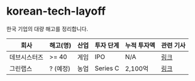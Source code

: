 # korean-tech-layoff
한국 기업의 대량 해고를 정리합니다.

| 회사     | 해고(명)  | 산업 | 투자 단계    | 누적 투자액 | 관련 기사                                                                                                                                            |
| ------ | ------ | -- | -------- | ------ | ------------------------------------------------------------------------------------------------------------------------------------------------ |
| 데브시스터즈 | \>= 40 | 게임 | IPO      | N/A     | [링크](https://it.chosun.com/site/data/html_dir/2023/01/31/2023013100990.html) |
| 그린랩스   | ? (예정) | 농업 | Series C | 2,100억 | [링크](https://news.mt.co.kr/mtview.php?no=2023020111284153447)                               |
